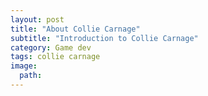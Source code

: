 ```yaml
---
layout: post
title: "About Collie Carnage"
subtitle: "Introduction to Collie Carnage"
category: Game dev
tags: collie carnage
image:
  path: 
---
```


